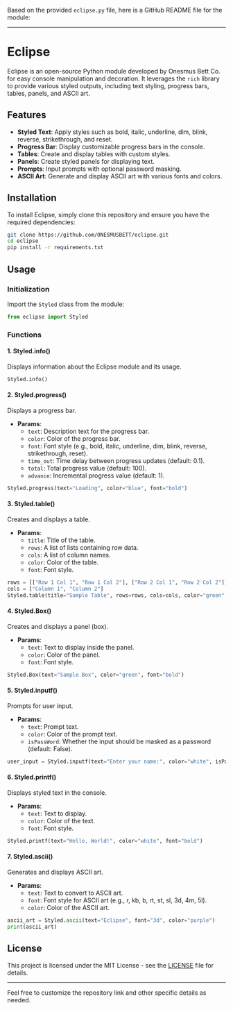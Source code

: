 Based on the provided `eclipse.py` file, here is a GitHub README file for the module:

---

# Eclipse

Eclipse is an open-source Python module developed by Onesmus Bett Co. for easy console manipulation and decoration. It leverages the `rich` library to provide various styled outputs, including text styling, progress bars, tables, panels, and ASCII art.

## Features

- **Styled Text**: Apply styles such as bold, italic, underline, dim, blink, reverse, strikethrough, and reset.
- **Progress Bar**: Display customizable progress bars in the console.
- **Tables**: Create and display tables with custom styles.
- **Panels**: Create styled panels for displaying text.
- **Prompts**: Input prompts with optional password masking.
- **ASCII Art**: Generate and display ASCII art with various fonts and colors.

## Installation

To install Eclipse, simply clone this repository and ensure you have the required dependencies:

```bash
git clone https://github.com/ONESMUSBETT/eclipse.git
cd eclipse
pip install -r requirements.txt
```

## Usage

### Initialization

Import the `Styled` class from the module:

```python
from eclipse import Styled
```

### Functions

#### 1. Styled.info()

Displays information about the Eclipse module and its usage.

```python
Styled.info()
```

#### 2. Styled.progress()

Displays a progress bar.

- **Params**:
  - `text`: Description text for the progress bar.
  - `color`: Color of the progress bar.
  - `font`: Font style (e.g., bold, italic, underline, dim, blink, reverse, strikethrough, reset).
  - `time_out`: Time delay between progress updates (default: 0.1).
  - `total`: Total progress value (default: 100).
  - `advance`: Incremental progress value (default: 1).

```python
Styled.progress(text="Loading", color="blue", font="bold")
```

#### 3. Styled.table()

Creates and displays a table.

- **Params**:
  - `title`: Title of the table.
  - `rows`: A list of lists containing row data.
  - `cols`: A list of column names.
  - `color`: Color of the table.
  - `font`: Font style.

```python
rows = [["Row 1 Col 1", "Row 1 Col 2"], ["Row 2 Col 1", "Row 2 Col 2"]]
cols = ["Column 1", "Column 2"]
Styled.table(title="Sample Table", rows=rows, cols=cols, color="green", font="bold")
```

#### 4. Styled.Box()

Creates and displays a panel (box).

- **Params**:
  - `text`: Text to display inside the panel.
  - `color`: Color of the panel.
  - `font`: Font style.

```python
Styled.Box(text="Sample Box", color="green", font="bold")
```

#### 5. Styled.inputf()

Prompts for user input.

- **Params**:
  - `text`: Prompt text.
  - `color`: Color of the prompt text.
  - `isPassWord`: Whether the input should be masked as a password (default: False).

```python
user_input = Styled.inputf(text="Enter your name:", color="white", isPassWord=False)
```

#### 6. Styled.printf()

Displays styled text in the console.

- **Params**:
  - `text`: Text to display.
  - `color`: Color of the text.
  - `font`: Font style.

```python
Styled.printf(text="Hello, World!", color="white", font="bold")
```

#### 7. Styled.ascii()

Generates and displays ASCII art.

- **Params**:
  - `text`: Text to convert to ASCII art.
  - `font`: Font style for ASCII art (e.g., r, kb, b, rt, st, sl, 3d, 4m, 5l).
  - `color`: Color of the ASCII art.

```python
ascii_art = Styled.ascii(text="Eclipse", font="3d", color="purple")
print(ascii_art)
```

## License

This project is licensed under the MIT License - see the [LICENSE](LICENSE) file for details.

---

Feel free to customize the repository link and other specific details as needed.
